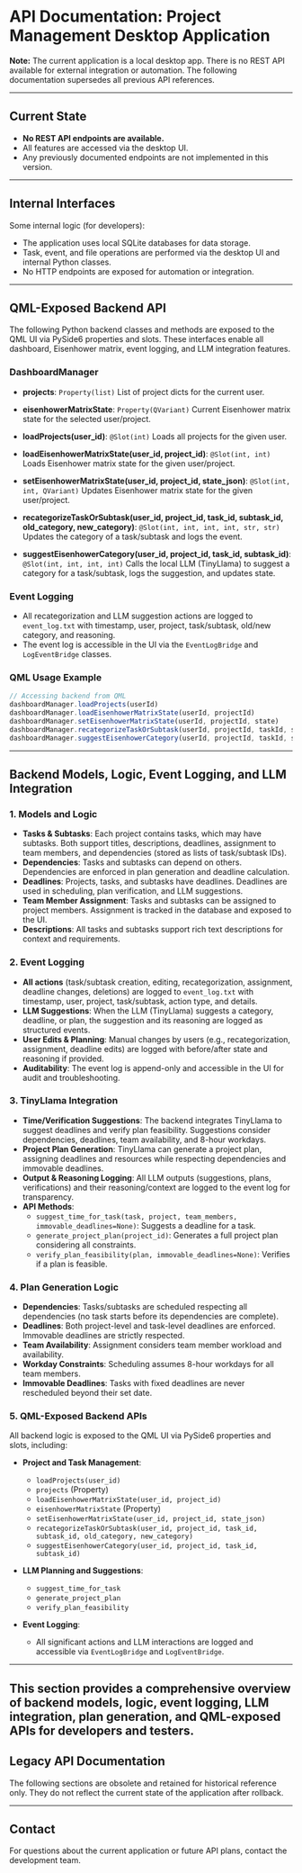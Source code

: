 # API Documentation: Project Management Desktop Application

**Note:** The current application is a local desktop app. There is no REST API available for external integration or automation. The following documentation supersedes all previous API references.

---

## Current State

- **No REST API endpoints are available.**
- All features are accessed via the desktop UI.
- Any previously documented endpoints are not implemented in this version.

---

## Internal Interfaces

Some internal logic (for developers):

- The application uses local SQLite databases for data storage.
- Task, event, and file operations are performed via the desktop UI and internal Python classes.
- No HTTP endpoints are exposed for automation or integration.

---

## QML-Exposed Backend API

The following Python backend classes and methods are exposed to the QML UI via PySide6 properties and slots. These interfaces enable all dashboard, Eisenhower matrix, event logging, and LLM integration features.

### DashboardManager

- **projects**: `Property(list)`
  List of project dicts for the current user.

- **eisenhowerMatrixState**: `Property(QVariant)`
  Current Eisenhower matrix state for the selected user/project.

- **loadProjects(user_id)**: `@Slot(int)`
  Loads all projects for the given user.

- **loadEisenhowerMatrixState(user_id, project_id)**: `@Slot(int, int)`
  Loads Eisenhower matrix state for the given user/project.

- **setEisenhowerMatrixState(user_id, project_id, state_json)**: `@Slot(int, int, QVariant)`
  Updates Eisenhower matrix state for the given user/project.

- **recategorizeTaskOrSubtask(user_id, project_id, task_id, subtask_id, old_category, new_category)**: `@Slot(int, int, int, int, str, str)`
  Updates the category of a task/subtask and logs the event.

- **suggestEisenhowerCategory(user_id, project_id, task_id, subtask_id)**: `@Slot(int, int, int, int)`
  Calls the local LLM (TinyLlama) to suggest a category for a task/subtask, logs the suggestion, and updates state.

### Event Logging

- All recategorization and LLM suggestion actions are logged to `event_log.txt` with timestamp, user, project, task/subtask, old/new category, and reasoning.
- The event log is accessible in the UI via the `EventLogBridge` and `LogEventBridge` classes.

### QML Usage Example

```qml
// Accessing backend from QML
dashboardManager.loadProjects(userId)
dashboardManager.loadEisenhowerMatrixState(userId, projectId)
dashboardManager.setEisenhowerMatrixState(userId, projectId, state)
dashboardManager.recategorizeTaskOrSubtask(userId, projectId, taskId, subtaskId, oldCat, newCat)
dashboardManager.suggestEisenhowerCategory(userId, projectId, taskId, subtaskId)
```

---

## Backend Models, Logic, Event Logging, and LLM Integration

### 1. Models and Logic

- **Tasks & Subtasks**: Each project contains tasks, which may have subtasks. Both support titles, descriptions, deadlines, assignment to team members, and dependencies (stored as lists of task/subtask IDs).
- **Dependencies**: Tasks and subtasks can depend on others. Dependencies are enforced in plan generation and deadline calculation.
- **Deadlines**: Projects, tasks, and subtasks have deadlines. Deadlines are used in scheduling, plan verification, and LLM suggestions.
- **Team Member Assignment**: Tasks and subtasks can be assigned to project members. Assignment is tracked in the database and exposed to the UI.
- **Descriptions**: All tasks and subtasks support rich text descriptions for context and requirements.

### 2. Event Logging

- **All actions** (task/subtask creation, editing, recategorization, assignment, deadline changes, deletions) are logged to `event_log.txt` with timestamp, user, project, task/subtask, action type, and details.
- **LLM Suggestions**: When the LLM (TinyLlama) suggests a category, deadline, or plan, the suggestion and its reasoning are logged as structured events.
- **User Edits & Planning**: Manual changes by users (e.g., recategorization, assignment, deadline edits) are logged with before/after state and reasoning if provided.
- **Auditability**: The event log is append-only and accessible in the UI for audit and troubleshooting.

### 3. TinyLlama Integration

- **Time/Verification Suggestions**: The backend integrates TinyLlama to suggest deadlines and verify plan feasibility. Suggestions consider dependencies, deadlines, team availability, and 8-hour workdays.
- **Project Plan Generation**: TinyLlama can generate a project plan, assigning deadlines and resources while respecting dependencies and immovable deadlines.
- **Output & Reasoning Logging**: All LLM outputs (suggestions, plans, verifications) and their reasoning/context are logged to the event log for transparency.
- **API Methods**:
  - `suggest_time_for_task(task, project, team_members, immovable_deadlines=None)`: Suggests a deadline for a task.
  - `generate_project_plan(project_id)`: Generates a full project plan considering all constraints.
  - `verify_plan_feasibility(plan, immovable_deadlines=None)`: Verifies if a plan is feasible.

### 4. Plan Generation Logic

- **Dependencies**: Tasks/subtasks are scheduled respecting all dependencies (no task starts before its dependencies are complete).
- **Deadlines**: Both project-level and task-level deadlines are enforced. Immovable deadlines are strictly respected.
- **Team Availability**: Assignment considers team member workload and availability.
- **Workday Constraints**: Scheduling assumes 8-hour workdays for all team members.
- **Immovable Deadlines**: Tasks with fixed deadlines are never rescheduled beyond their set date.

### 5. QML-Exposed Backend APIs

All backend logic is exposed to the QML UI via PySide6 properties and slots, including:

- **Project and Task Management**:
  - `loadProjects(user_id)`
  - `projects` (Property)
  - `loadEisenhowerMatrixState(user_id, project_id)`
  - `eisenhowerMatrixState` (Property)
  - `setEisenhowerMatrixState(user_id, project_id, state_json)`
  - `recategorizeTaskOrSubtask(user_id, project_id, task_id, subtask_id, old_category, new_category)`
  - `suggestEisenhowerCategory(user_id, project_id, task_id, subtask_id)`

- **LLM Planning and Suggestions**:
  - `suggest_time_for_task`
  - `generate_project_plan`
  - `verify_plan_feasibility`

- **Event Logging**:
  - All significant actions and LLM interactions are logged and accessible via `EventLogBridge` and `LogEventBridge`.

---

This section provides a comprehensive overview of backend models, logic, event logging, LLM integration, plan generation, and QML-exposed APIs for developers and testers.
---
## Legacy API Documentation

The following sections are obsolete and retained for historical reference only. They do not reflect the current state of the application after rollback.

<!--
[All previous endpoint, model, and SDK documentation removed for clarity. See version control for historical details.]
-->

---

## Contact

For questions about the current application or future API plans, contact the development team.